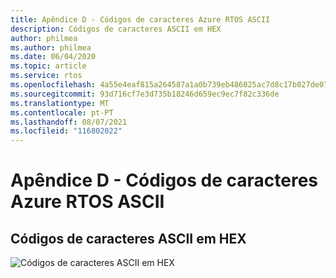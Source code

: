 ```yaml
---
title: Apêndice D - Códigos de caracteres Azure RTOS ASCII
description: Códigos de caracteres ASCII em HEX
author: philmea
ms.author: philmea
ms.date: 06/04/2020
ms.topic: article
ms.service: rtos
ms.openlocfilehash: 4a55e4eaf815a264587a1a0b739eb486025ac7d8c17b027de0711ff514159bca
ms.sourcegitcommit: 93d716cf7e3d735b18246d659ec9ec7f82c336de
ms.translationtype: MT
ms.contentlocale: pt-PT
ms.lasthandoff: 08/07/2021
ms.locfileid: "116802022"
---
```

# <a name="appendix-d---azure-rtos-ascii-character-codes"></a>Apêndice D - Códigos de caracteres Azure RTOS ASCII

## <a name="ascii-character-codes-in-hex"></a>Códigos de caracteres ASCII em HEX

![Códigos de caracteres ASCII em HEX](media/image12.png)